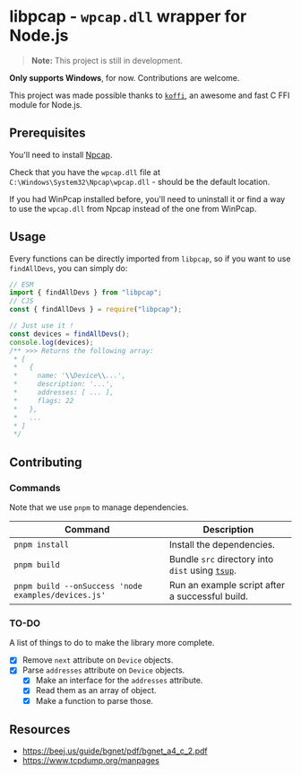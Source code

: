 # libpcap - `wpcap.dll` wrapper for Node.js

> **Note:** This project is still in development.

**Only supports Windows**, for now. Contributions are welcome.

This project was made possible thanks to [`koffi`](https://koffi.dev/), an awesome and fast C FFI module for Node.js.

## Prerequisites

You'll need to install [Npcap](https://npcap.com/#download).

Check that you have the `wpcap.dll` file at `C:\Windows\System32\Npcap\wpcap.dll` - should be the default location.

If you had WinPcap installed before, you'll need to uninstall it or
find a way to use the `wpcap.dll` from Npcap instead of the one from WinPcap.

## Usage

Every functions can be directly imported from `libpcap`, so if you want to use `findAllDevs`, you can simply do:

```js
// ESM
import { findAllDevs } from "libpcap";
// CJS
const { findAllDevs } = require("libpcap");

// Just use it !
const devices = findAllDevs();
console.log(devices);
/** >>> Returns the following array:
 * [
 *   {
 *     name: '\\Device\\...',
 *     description: '...',
 *     addresses: [ ... ],
 *     flags: 22
 *   },
 *   ...
 * ]
 */
```

## Contributing

### Commands

Note that we use `pnpm` to manage dependencies.

| Command | Description |
| ------- | ----------- |
| `pnpm install` | Install the dependencies. |
| `pnpm build` | Bundle `src` directory into `dist` using [`tsup`](https://github.com/egoist/tsup). |
| `pnpm build --onSuccess 'node examples/devices.js'` | Run an example script after a successful build. |

### TO-DO

A list of things to do to make the library more complete.

- [x] Remove `next` attribute on `Device` objects.
- [x] Parse `addresses` attribute on `Device` objects.
  - [x] Make an interface for the `addresses` attribute.
  - [x] Read them as an array of object.
  - [x] Make a function to parse those.

## Resources

- <https://beej.us/guide/bgnet/pdf/bgnet_a4_c_2.pdf>
- <https://www.tcpdump.org/manpages>
